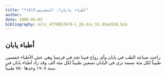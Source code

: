 ```yaml
---
title: "*أطباء يابان*. المقتبس 3(4)"
author: 
date: 1908-05-03
bibliography: oclc_4770057679-i_28-div_51.d1e4558.bib
---
```




##  أطباء يابان 


 راجت صناعة الطب في يابان وأي رواج فبينا تجد في فرنسا وهي عش الأطباء  خمسين  طبيباً لكل  مئة  نسمة ترى في اليابان  تسعين  طبيباً لكل  مئة  ألف  وقد زاد أطباء يابان في سنة  ١٩٠٧  وحدها  ٧٥٠  طبيباً. 
